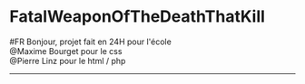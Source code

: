 # FatalWeaponOfTheDeathThatKill
#FR
Bonjour, projet fait en 24H pour l'école <br>
@Maxime Bourget pour le css <br>
@Pierre Linz pour le html / php <br>

<hr>
